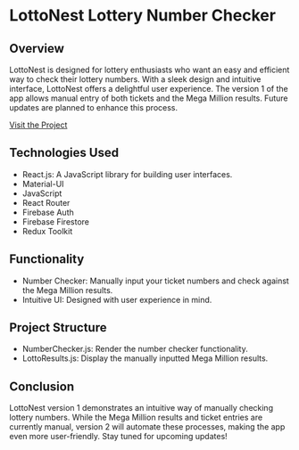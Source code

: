 # LottoNest Lottery Number Checker

## Overview

LottoNest is designed for lottery enthusiasts who want an easy and efficient way to check their lottery numbers. With a sleek design and intuitive interface, LottoNest offers a delightful user experience. The version 1 of the app allows manual entry of both tickets and the Mega Million results. Future updates are planned to enhance this process.

[Visit the Project](https://tbardini.com/portfolio/lottonest-signin)

## Technologies Used

- React.js: A JavaScript library for building user interfaces.
- Material-UI
- JavaScript
- React Router
- Firebase Auth
- Firebase Firestore
- Redux Toolkit

## Functionality

- Number Checker: Manually input your ticket numbers and check against the Mega Million results.
- Intuitive UI: Designed with user experience in mind.

## Project Structure

- NumberChecker.js: Render the number checker functionality.
- LottoResults.js: Display the manually inputted Mega Million results.

## Conclusion

LottoNest version 1 demonstrates an intuitive way of manually checking lottery numbers. While the Mega Million results and ticket entries are currently manual, version 2 will automate these processes, making the app even more user-friendly. Stay tuned for upcoming updates!
